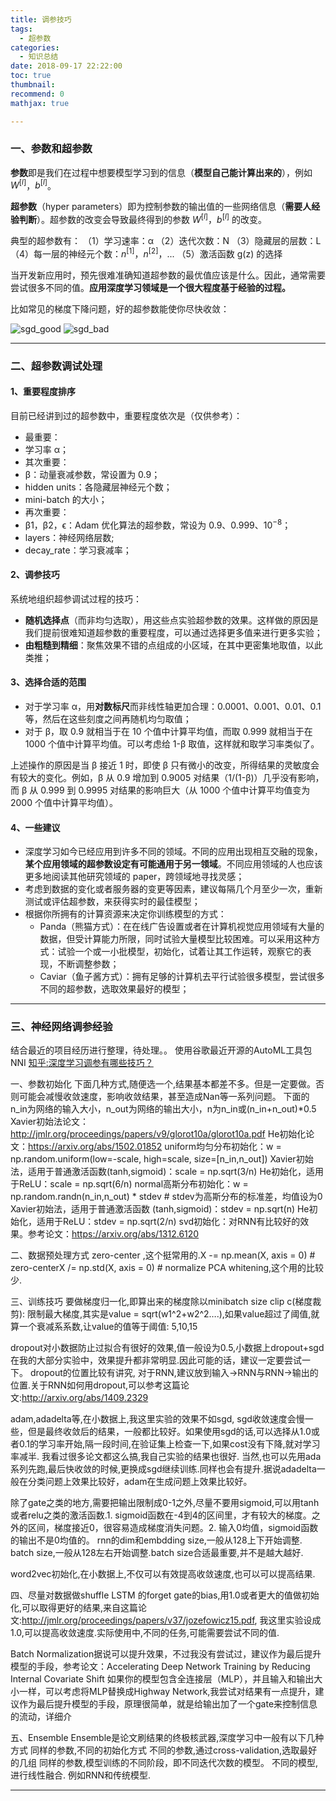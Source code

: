 ```yaml
---
title: 调参技巧
tags:
  - 超参数
categories:
  - 知识总结
date: 2018-09-17 22:22:00
toc: true
thumbnail: 
recommend: 0
mathjax: true

---
```


### 一、参数和超参数
**参数**即是我们在过程中想要模型学习到的信息（**模型自己能计算出来的**），例如 $W^{[l]}$，$b^{[l]}$。

**超参数**（hyper parameters）即为控制参数的输出值的一些网络信息（**需要人经验判断**）。超参数的改变会导致最终得到的参数 $W^{[l]}$，$b^{[l]}$ 的改变。

典型的超参数有：
（1）学习速率：α
（2）迭代次数：N
（3）隐藏层的层数：L
（4）每一层的神经元个数：$n^{[1]}$，$n^{[2]}$，...
（5）激活函数 g(z) 的选择

当开发新应用时，预先很难准确知道超参数的最优值应该是什么。因此，通常需要尝试很多不同的值。**应用深度学习领域是一个很大程度基于经验的过程。**

比如常见的梯度下降问题，好的超参数能使你尽快收敛：

![sgd_good](https://hexo-blog-wasim.oss-cn-shenzhen.aliyuncs.com/%E6%B7%B1%E5%BA%A6%E5%AD%A6%E4%B9%A0%E7%9F%A5%E8%AF%86%E7%82%B9%E9%9B%86%E9%94%A6/sgd.gif)
![sgd_bad](https://hexo-blog-wasim.oss-cn-shenzhen.aliyuncs.com/%E6%B7%B1%E5%BA%A6%E5%AD%A6%E4%B9%A0%E7%9F%A5%E8%AF%86%E7%82%B9%E9%9B%86%E9%94%A6/sgd_bad.gif)

<!-- more -->

---

### 二、超参数调试处理

#### 1、重要程度排序
目前已经讲到过的超参数中，重要程度依次是（仅供参考）：

- 最重要：
 - 学习率 α；
- 其次重要：
 - β：动量衰减参数，常设置为 0.9；
 - hidden units：各隐藏层神经元个数；
 - mini-batch 的大小；
- 再次重要：
 - β1，β2，ϵ：Adam 优化算法的超参数，常设为 0.9、0.999、$10^{-8}$；
 - layers：神经网络层数;
 - decay_rate：学习衰减率；

#### 2、调参技巧
系统地组织超参调试过程的技巧：
- **随机选择点**（而非均匀选取），用这些点实验超参数的效果。这样做的原因是我们提前很难知道超参数的重要程度，可以通过选择更多值来进行更多实验；
- **由粗糙到精细**：聚焦效果不错的点组成的小区域，在其中更密集地取值，以此类推；

#### 3、选择合适的范围
- 对于学习率 α，用**对数标尺**而非线性轴更加合理：0.0001、0.001、0.01、0.1 等，然后在这些刻度之间再随机均匀取值；
- 对于 β，取 0.9 就相当于在 10 个值中计算平均值，而取 0.999 就相当于在 1000 个值中计算平均值。可以考虑给 1-β 取值，这样就和取学习率类似了。

上述操作的原因是当 β 接近 1 时，即使 β 只有微小的改变，所得结果的灵敏度会有较大的变化。例如，β 从 0.9 增加到 0.9005 对结果（1/(1-β)）几乎没有影响，而 β 从 0.999 到 0.9995 对结果的影响巨大（从 1000 个值中计算平均值变为 2000 个值中计算平均值）。

#### 4、一些建议
- 深度学习如今已经应用到许多不同的领域。不同的应用出现相互交融的现象，**某个应用领域的超参数设定有可能通用于另一领域**。不同应用领域的人也应该更多地阅读其他研究领域的 paper，跨领域地寻找灵感；
- 考虑到数据的变化或者服务器的变更等因素，建议每隔几个月至少一次，重新测试或评估超参数，来获得实时的最佳模型；
- 根据你所拥有的计算资源来决定你训练模型的方式：
  - Panda（熊猫方式）：在在线广告设置或者在计算机视觉应用领域有大量的数据，但受计算能力所限，同时试验大量模型比较困难。可以采用这种方式：试验一个或一小批模型，初始化，试着让其工作运转，观察它的表现，不断调整参数；
  - Caviar（鱼子酱方式）：拥有足够的计算机去平行试验很多模型，尝试很多不同的超参数，选取效果最好的模型；

---

### 三、神经网络调参经验
结合最近的项目经历进行整理，待处理。。
使用谷歌最近开源的AutoML工具包 NNI
[知乎:深度学习调参有哪些技巧？](https://www.zhihu.com/question/25097993)

一、参数初始化
下面几种方式,随便选一个,结果基本都差不多。但是一定要做。否则可能会减慢收敛速度，影响收敛结果，甚至造成Nan等一系列问题。
下面的n_in为网络的输入大小，n_out为网络的输出大小，n为n_in或(n_in+n_out)*0.5
Xavier初始法论文：http://jmlr.org/proceedings/papers/v9/glorot10a/glorot10a.pdf
He初始化论文：https://arxiv.org/abs/1502.01852
uniform均匀分布初始化：w = np.random.uniform(low=-scale, high=scale, size=[n_in,n_out])
Xavier初始法，适用于普通激活函数(tanh,sigmoid)：scale = np.sqrt(3/n)
He初始化，适用于ReLU：scale = np.sqrt(6/n)
normal高斯分布初始化：w = np.random.randn(n_in,n_out) * stdev # stdev为高斯分布的标准差，均值设为0
Xavier初始法，适用于普通激活函数 (tanh,sigmoid)：stdev = np.sqrt(n)
He初始化，适用于ReLU：stdev = np.sqrt(2/n)
svd初始化：对RNN有比较好的效果。参考论文：https://arxiv.org/abs/1312.6120

二、数据预处理方式
zero-center ,这个挺常用的.X -= np.mean(X, axis = 0) # zero-centerX /= np.std(X, axis = 0) # normalize
PCA whitening,这个用的比较少.

三、训练技巧
要做梯度归一化,即算出来的梯度除以minibatch size
clip c(梯度裁剪): 限制最大梯度,其实是value = sqrt(w1^2+w2^2….),如果value超过了阈值,就算一个衰减系系数,让value的值等于阈值: 5,10,15

dropout对小数据防止过拟合有很好的效果,值一般设为0.5,小数据上dropout+sgd在我的大部分实验中，效果提升都非常明显.因此可能的话，建议一定要尝试一下。 dropout的位置比较有讲究, 对于RNN,建议放到输入->RNN与RNN->输出的位置.关于RNN如何用dropout,可以参考这篇论文:http://arxiv.org/abs/1409.2329

adam,adadelta等,在小数据上,我这里实验的效果不如sgd, sgd收敛速度会慢一些，但是最终收敛后的结果，一般都比较好。如果使用sgd的话,可以选择从1.0或者0.1的学习率开始,隔一段时间,在验证集上检查一下,如果cost没有下降,就对学习率减半. 我看过很多论文都这么搞,我自己实验的结果也很好. 当然,也可以先用ada系列先跑,最后快收敛的时候,更换成sgd继续训练.同样也会有提升.据说adadelta一般在分类问题上效果比较好，adam在生成问题上效果比较好。

除了gate之类的地方,需要把输出限制成0-1之外,尽量不要用sigmoid,可以用tanh或者relu之类的激活函数.1. sigmoid函数在-4到4的区间里，才有较大的梯度。之外的区间，梯度接近0，很容易造成梯度消失问题。2. 输入0均值，sigmoid函数的输出不是0均值的。
rnn的dim和embdding size,一般从128上下开始调整. batch size,一般从128左右开始调整.batch size合适最重要,并不是越大越好.

word2vec初始化,在小数据上,不仅可以有效提高收敛速度,也可以可以提高结果.

四、尽量对数据做shuffle
LSTM 的forget gate的bias,用1.0或者更大的值做初始化,可以取得更好的结果,来自这篇论文:http://jmlr.org/proceedings/papers/v37/jozefowicz15.pdf, 我这里实验设成1.0,可以提高收敛速度.实际使用中,不同的任务,可能需要尝试不同的值.

Batch Normalization据说可以提升效果，不过我没有尝试过，建议作为最后提升模型的手段，参考论文：Accelerating Deep Network Training by Reducing Internal Covariate Shift
如果你的模型包含全连接层（MLP），并且输入和输出大小一样，可以考虑将MLP替换成Highway Network,我尝试对结果有一点提升，建议作为最后提升模型的手段，原理很简单，就是给输出加了一个gate来控制信息的流动，详细介

五、Ensemble
Ensemble是论文刷结果的终极核武器,深度学习中一般有以下几种方式
同样的参数,不同的初始化方式
不同的参数,通过cross-validation,选取最好的几组
同样的参数,模型训练的不同阶段，即不同迭代次数的模型。
不同的模型,进行线性融合. 例如RNN和传统模型.

---
